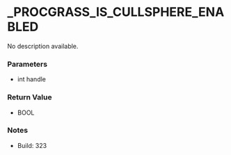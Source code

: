 # _PROCGRASS_IS_CULLSPHERE_ENABLED

No description available.

### Parameters
* int handle

### Return Value
* BOOL

### Notes
* Build: 323

